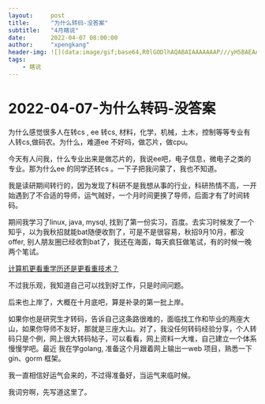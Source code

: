 ```yaml
---
layout:     post
title:      "为什么转码-没答案"
subtitle:   "4月瞎说"
date:       2022-04-07 08:00:00
author:     "xpengkang"
header-img: ![](data:image/gif;base64,R0lGODlhAQABAIAAAAAAAP///yH5BAEAAAAALAAAAAABAAEAAAIBRAA7)
tags:
    - 瞎说
---
```


# 2022-04-07-为什么转码-没答案

为什么感觉很多人在转cs , ee 转cs, 材料，化学，机械，土木，控制等等专业有人转cs,做码农。为什么，难道ee 不好吗，做芯片，做cpu。

今天有人问我，什么专业出来是做芯片的，我说ee吧，电子信息，微电子之类的专业。那为什么ee 的同学还转cs 。一下子把我问蒙了，我也不知道。

我是读研期间转行的，因为发现了科研不是我想从事的行业，科研热情不高，一开始遇到了不合适的导师，运气贼好，一个月时间更换了导师，后面才有了时间转码。

期间我学习了linux, java, mysql, 找到了第一份实习，百度。去实习时候发了一个知乎，以为我秋招就能bat随便收割了，可是不是很容易，秋招9月10月，都没offer, 别人朋友圈已经收割bat了，我还在海面，每天疯狂做笔试，有的时候一晚两个笔试。

[计算机更看重学历还是更看重技术？](https://www.zhihu.com/question/454783960/answer/1902217060)

不过我乐观，我知道自己可以找到好工作，只是时间问题。

后来也上岸了，大概在十月底吧，算是补录的第一批上岸。

如果你也是研究生才转码，告诉自己这条路很难的，面临找工作和毕业的两座大山，如果你导师不友好，那就是三座大山。对了，我没任何转码经验分享，个人转码只是个例，网上很大转码帖子，可以看看，网上资料一大堆，自己建立一个体系慢慢学吧。最近 我在学golang, 准备这个月跟着网上输出一web 项目，熟悉一下gin、gorm 框架。

我一直相信好运气会来的，不过得准备好，当运气来临时候。

我词穷啊，先写道这里了。